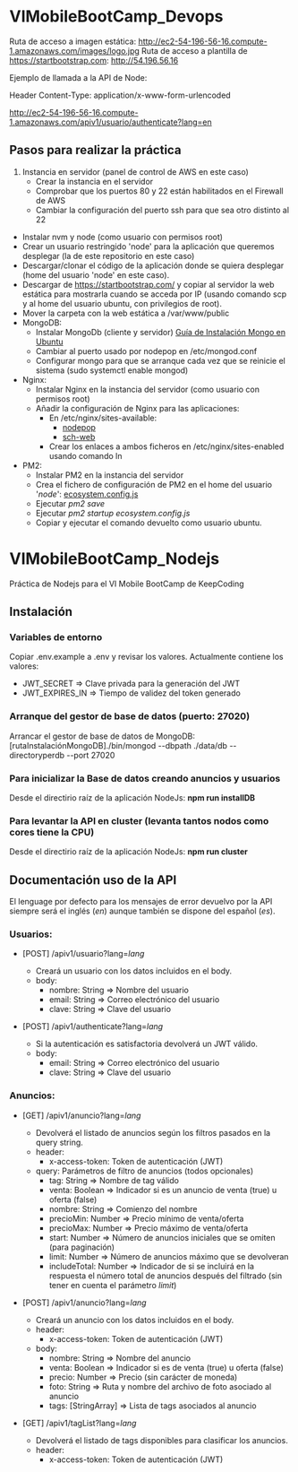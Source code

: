 # VIMobileBootCamp_Devops
Ruta de acceso a imagen estática: http://ec2-54-196-56-16.compute-1.amazonaws.com/images/logo.jpg
Ruta de acceso a plantilla de https://startbootstrap.com: http://54.196.56.16

Ejemplo de llamada a la API de Node: 

Header Content-Type: application/x-www-form-urlencoded

http://ec2-54-196-56-16.compute-1.amazonaws.com/apiv1/usuario/authenticate?lang=en

## Pasos para realizar la práctica
1. Instancia en servidor (panel de control de AWS en este caso)
	* Crear la instancia en el servidor
	* Comprobar que los puertos 80 y 22 están habilitados en el Firewall de AWS
	* Cambiar la configuración del puerto ssh para que sea otro distinto al 22
* Instalar nvm y node (como usuario con permisos root)
* Crear un usuario restringido 'node' para la aplicación que queremos desplegar (la de este repositorio en este caso)
* Descargar/clonar el código de la aplicación donde se quiera desplegar (home del usuario 'node' en este caso).
* Descargar de https://startbootstrap.com/ y copiar al servidor la web estática para mostrarla cuando se acceda por IP (usando comando scp y al home del usuario ubuntu, con privilegios de root).
* Mover la carpeta con la web estática a /var/www/public
* MongoDB:
	* Instalar MongoDb (cliente y servidor) [Guía de Instalación Mongo en Ubuntu](https://docs.mongodb.com/manual/tutorial/install-mongodb-on-ubuntu/                                                                                                                                     )
	* Cambiar al puerto usado por nodepop en /etc/mongod.conf
	* Configurar mongo para que se arranque cada vez que se reinicie el sistema (sudo systemctl enable mongod)
* Nginx:
	* Instalar Nginx en la instancia del servidor (como usuario con permisos root)
	* Añadir la configuración de Nginx para las aplicaciones:
		* En /etc/nginx/sites-available:
			* [nodepop](./DevOps-files/node)
			* [sch-web](./DevOps-files/sch-web)
		* Crear los enlaces a ambos ficheros en /etc/nginx/sites-enabled usando comando ln 
* PM2:
	* Instalar PM2 en la instancia del servidor
	* Crea el fichero de configuración de PM2 en el home del usuario '*node*': [ecosystem.config.js](./DevOps-files/ecosystem.config.js)
	* Ejecutar *pm2 save*
	* Ejecutar *pm2 startup ecosystem.config.js*
	* Copiar y ejecutar el comando devuelto como usuario ubuntu.



# VIMobileBootCamp_Nodejs
Práctica de Nodejs para el VI Mobile BootCamp de KeepCoding

## Instalación

### Variables de entorno
Copiar .env.example a .env y revisar los valores. 
Actualmente contiene los valores:

* JWT_SECRET => Clave privada para la generación del JWT
* JWT_EXPIRES_IN => Tiempo de validez del token generado

### Arranque del gestor de base de datos (puerto: 27020)
Arrancar el gestor de base de datos de MongoDB: [rutaInstalaciónMongoDB]./bin/mongod --dbpath ./data/db --directoryperdb --port 27020

### Para inicializar la Base de datos creando anuncios y usuarios
Desde el directirio raíz de la aplicación NodeJs: **npm run installDB**

### Para levantar la API en cluster (levanta tantos nodos como cores tiene la CPU)
Desde el directirio raíz de la aplicación NodeJs: **npm run cluster**


## Documentación uso de la API
El lenguage por defecto para los mensajes de error devuelvo por la API siempre será el inglés (*en*) aunque también se dispone del español (*es*).

### Usuarios:
* [POST] /apiv1/usuario?lang=*lang*
	* Creará un usuario con los datos incluidos en el body.
	* body: 
		* nombre: String => Nombre del usuario
		* email: String => Correo electrónico del usuario
		* clave: String => Clave del usuario
		
* [POST] /apiv1/authenticate?lang=*lang*
	* Si la autenticación es satisfactoria devolverá un JWT válido.
	* body:
		* email: String => Correo electrónico del usuario
		* clave: String => Clave del usuario

### Anuncios:
* [GET] /apiv1/anuncio?lang=*lang*
	* Devolverá el listado de anuncios según los filtros pasados en la query string.
	* header: 
		* x-access-token: Token de autenticación (JWT)
	* query: Parámetros de filtro de anuncios (todos opcionales)
		* tag: String => Nombre de tag válido
		* venta: Boolean => Indicador si es un anuncio de venta (true) u oferta (false)
		* nombre: String => Comienzo del nombre 
		* precioMin: Number => Precio mínimo de venta/oferta
		* precioMax: Number => Precio máximo de venta/oferta
		* start: Number => Número de anuncios iniciales que se omiten (para paginación)
		* limit: Number => Número de anuncios máximo que se devolveran
		* includeTotal: Number  => Indicador de si se incluirá en la respuesta el número total de anuncios después del filtrado (sin tener en cuenta el parámetro *limit*)

* [POST] /apiv1/anuncio?lang=*lang*
	* Creará un anuncio con los datos incluidos en el body.
	* header: 
		* x-access-token: Token de autenticación (JWT)
	* body: 
		* nombre: String => Nombre del anuncio
		* venta: Boolean => Indicador si es de venta (true) u oferta (false)
		* precio: Number => Precio (sin carácter de moneda)
		* foto: String => Ruta y nombre del archivo de foto asociado al anuncio
		* tags: [StringArray] => Lista de tags asociados al anuncio

* [GET] /apiv1/tagList?lang=*lang*
	* Devolverá el listado de tags disponibles para clasificar los anuncios.
	* header: 
		* x-access-token: Token de autenticación (JWT)

		
